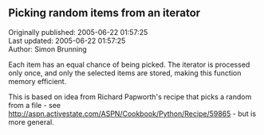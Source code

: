 ## Picking random items from an iterator  
Originally published: 2005-06-22 01:57:25  
Last updated: 2005-06-22 01:57:25  
Author: Simon Brunning  
  
Each item has an equal chance of being picked.  The iterator is processed only once, and only the selected items are stored, making this function memory efficient.

This is based on idea from Richard Papworth's recipe that picks a random from a file - see http://aspn.activestate.com/ASPN/Cookbook/Python/Recipe/59865 - but is more general.